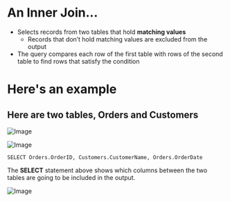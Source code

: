 # An Inner Join...
- Selects records from two tables that hold **matching values**
  - Records that don’t hold matching values are excluded from the output
- The query compares each row of the first table with rows of the second table to find rows that satisfy the condition

# Here's an example

## Here are two tables, Orders and Customers

![Image](https://lh3.googleusercontent.com/ljyc3gbta35hTijzIMhrS1B52L3jCPA1tSopR3COVvd9aTN97Khf32mcIiVIKZiBSYlZcaepNBaSxSMWgfOLf_XdRXIl6n5qOuMtw82PFTm1coisVisQ_DTjJsz6tbjG0t1pJBM27eRC_O7w3JMDzROx6tQsDdDRuHCHT5SAicjSXeh9ufsADKfBh-R2zINW21PJLV5T-Y4bIIesqiWsYfZZmjCKNm6ISVqw-sJJvjibeG9bU2QpNYK4DMLSlAAap1EwwYvu5KmnWRsWGqrbjo37DFy4bs3dKuMsNA0HFMsVSBBywaINyawI_Ab-iYjuL5zkrq5wPrslbBNVNl81Dfg-fw06CDpceWGk0Vnm1d3TgZqpjez22qHoXsHTXCYkQuXiebIk_VYzsozJNYLBPHBAwB7pPYdTu0uvTVBQXkC-bajZyGRNW4DMW2ID0uTA_nBWShObOppvSxsmff21JSSBK5AFXiG_eJ_xzpM_8TwmT8pP_lsMBLtNRR77XUMSNB028xfBm0kM1htBejDX4rtwEc5YcANQd--Wm6KBciU9Y2nnCqVOM1XQoJ0oEJdpD_CQlaAPMtt-YxJY4anZWtXwBCHkBXQ2o_5Q5Qu3QaTeQKiv1pgPCOtpry9aLBa5NKYNoukBiAlckfV2fCsqNYna1zJGtCFu=w364-h147-no)

![Image](https://lh3.googleusercontent.com/RisAPk3UDtQktyGgNwKC8KqY_dfp1MMqpsqnISzfyL8BxvPUgeTHjezev5Layw0GRl2oUS1E_Z2KrTCb-RbAgWGz8aDIPEMebjpiWsWyp3SVUXEGsF0sUoxbZgJdQBVsLJpHk-SArV1MkLnXb82n4zs1OIo9rXz-_Bv1YsXvpIERbfYDQmXq6FKe8_s6oYMklafgdjZixIuzKvCXOB-3RRzB-RxadMyfhPOLZBJkBee2HMqE3gIOanoJyeRiyo_weItqtedZezE3iBDc9omMjr3um3QtFrb5dbWIXzRyoPGISPdbiB38ksIh2Oa8gZAY_03xLqnNw_jSV5vG9tzXJxr0fn2LCD_Zn6x9SLCORH4dSsSW_BxffwEH0JijkOwAb-zXZo4F-JqfgTPATmrBOJ5hTXZ3vcHzzjVCrdZdKkmR52SCO-tOD47-Ct4bx-D4gCNNG8AdXVYv9ahm6UZQrlbD6zxXLp1cCRrPJ6OH0pTipk6rvZAWAsYHvhZ-40u0aQ_cTxyvH1iw2pTcucEvLxipkMer_dSUdQ0ZxEp46IBxPoBOiNTaFatZArECoqGUYy28vhBcyohJCY_QYjEwEPHujw9Xzty_3HmjMoq2StvYiMOehqk7UMPYBVd5gSpPaEEflUZIzyR1XeuONIDyw2taqWbKUPDC=w812-h147-no)


```
SELECT Orders.OrderID, Customers.CustomerName, Orders.OrderDate
```
The **SELECT** statement above shows which columns between the two tables are going to be included in the output.

![Image](https://lh3.googleusercontent.com/-_ReRnvFzoj7bSNTJimjs0_xD-4uVbWX5NsUI5w39CYM2HMBlzYVPFnaDBvdb44NsGuQS2oeFKsQZ5jmUq2NEB2PLe48dnTO7Lec7T26CORnnZmPJpXG1TGHfQkz4YVqU-b9bqDtU4NgsjL9w5YeaBSz3fYGenQ96uPvYG_BIzB3r3Vz6zs9kyqSaXtWGB56bQ2NXh2wusMhLCBSyyh-rLTJIemN3DE6FGJ6VylsfBXCbkOR6nSKUYp2n3OJqceTVQm2DhaRy31gwEAWB335PxMZCAdXAClKfA3YeTTdOl3J-6-Nr0-uW4hjCvv2KT6g-Wh9kK0bY9334DZ484Cco92ozfB3D3ieWxuS2x8lFtKN4fQrA5zFECzW9bYp9xvDl1usucrKIwHKSevkVxK6To887KnZAQQ221IaRlxQMLf1Qz7dskW8dBI4uxBSSdtmQe9PisbC1Rt5wtZMZyMSi0Hr6ekDTy4s_MB1FwrHqNhqbzfSuxYVH8eAoy7ufpNIWuNaDuarPZAb2J6lLwa2ZUO424kyQ6CDwwh-Q3bRanFB3HVXca1_IKqUWUloTHrhQs-mngBnrr6U40FUQy4qQUu-IZmwPYS3QdjA3qHzs0wcEilAcLw2E0R1YjHfiOld01aNcbaqCF6LTiilFBiaRCVajz0avj6d=w376-h147-no)
